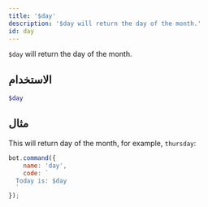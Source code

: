 ```yaml
---
title: '$day'
description: '$day will return the day of the month.'
id: day
---
```


`$day` will return the day of the month.

## الاستخدام

```php
$day
```

## مثال

This will return day of the month, for example, `thursday`:

```javascript
bot.command({
    name: 'day',
    code: `
  Today is: $day
  `
});
```